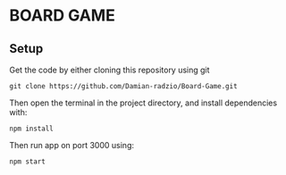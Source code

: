 # BOARD GAME 

## Setup 

Get the code by either cloning this repository using git

```
git clone https://github.com/Damian-radzio/Board-Game.git
```

Then open the terminal in the project directory, and install dependencies with:

```
npm install
```

Then run app on port 3000 using:
```
npm start
```

